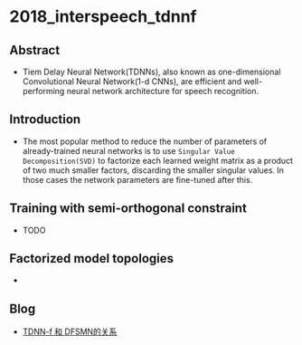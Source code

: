 # 2018_interspeech_tdnnf
## Abstract
- Tiem Delay Neural Network(TDNNs), also known as one-dimensional Convolutional Neural Network(1-d CNNs), are efficient and well-performing neural network architecture for speech recognition.
## Introduction
- The most popular method to reduce the number of parameters of already-trained neural networks is to use `Singular Value Decomposition(SVD)` to factorize each learned weight matrix as a product of two much smaller factors, discarding the smaller singular values. In those cases the network parameters are fine-tuned after this.
## Training with semi-orthogonal constraint
- TODO
## Factorized model topologies
- 



## Blog
- [TDNN-f 和 DFSMN的关系][1]


[1]:https://zhuanlan.zhihu.com/p/64148454